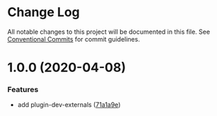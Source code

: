 # Change Log

All notable changes to this project will be documented in this file. See [Conventional Commits](https://conventionalcommits.org) for commit guidelines.

# 1.0.0 (2020-04-08)

### Features

- add plugin-dev-externals ([71a1a9e](https://github.com/umijs/plugins/commit/71a1a9ea787f8cefa447fbdefae73a534d08eb30))
